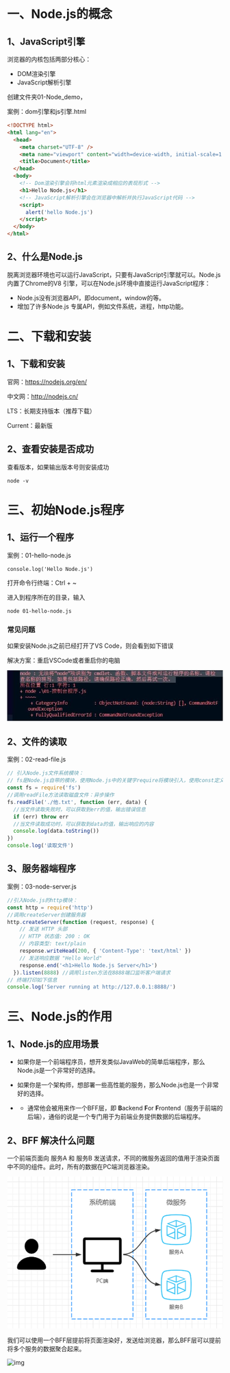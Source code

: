 # 一、Node.js的概念 

## 1、JavaScript引擎

浏览器的内核包括两部分核心：

- DOM渲染引擎
- JavaScript解析引擎

创建文件夹01-Node_demo，

案例：dom引擎和js引擎.html 

```HTML
<!DOCTYPE html>
<html lang="en">
  <head>
    <meta charset="UTF-8" />
    <meta name="viewport" content="width=device-width, initial-scale=1.0" />
    <title>Document</title>
  </head>
  <body>
    <!-- Dom渲染引擎会将html元素渲染成相应的表现形式 -->
    <h1>Hello Node.js</h1>
    <!-- JavaScript解析引擎会在浏览器中解析并执行JavaScript代码 -->
    <script>
      alert('hello Node.js')
    </script>
  </body>
</html>
```

## 2、什么是Node.js

脱离浏览器环境也可以运行JavaScript，只要有JavaScript引擎就可以。Node.js内置了Chrome的V8 引擎，可以在Node.js环境中直接运行JavaScript程序：

- Node.js没有浏览器API，即document，window的等。
- 增加了许多Node.js 专属API，例如文件系统，进程，http功能。

# 二、下载和安装

## 1、下载和安装

官网：https://nodejs.org/en/ 

中文网：http://nodejs.cn/ 

LTS：长期支持版本（推荐下载）

Current：最新版

## 2、查看安装是否成功

查看版本，如果输出版本号则安装成功 

```
node -v
```

# 三、初始Node.js程序

## 1、运行一个程序

案例：01-hello-node.js 

```
console.log('Hello Node.js')
```

打开命令行终端：Ctrl + ~

进入到程序所在的目录，输入 

```
node 01-hello-node.js
```

### 常见问题

如果安装Node.js之前已经打开了VS Code，则会看到如下错误

解决方案：重启VSCode或者重启你的电脑

![img](https://raw.githubusercontent.com/Eneru7/img/main/img_folder/f7fead58-7627-4ef9-be95-da1bc022011b.jpg)

## 2、文件的读取

案例：02-read-file.js 

```javascript
// 引入Node.js文件系统模块：
// fs是Node.js自带的模块，使用Node.js中的关键字require将模块引入，使用const定义模块常量
const fs = require('fs')
//调用readFile方法读取磁盘文件：异步操作
fs.readFile('./他.txt', function (err, data) {
  //当文件读取失败时，可以获取到err的值，输出错误信息
  if (err) throw err
  //当文件读取成功时，可以获取到data的值，输出响应的内容
  console.log(data.toString())
})
console.log('读取文件')
```

## 3、服务器端程序

案例：03-node-server.js

```javascript
//引入Node.js的http模块：
const http = require('http')
//调用createServer创建服务器
http.createServer(function (request, response) {
    // 发送 HTTP 头部
    // HTTP 状态值: 200 : OK
    // 内容类型: text/plain
    response.writeHead(200, { 'Content-Type': 'text/html' })
    // 发送响应数据 "Hello World"
    response.end('<h1>Hello Node.js Server</h1>')
  }).listen(8888) //调用listen方法在8888端口监听客户端请求
// 终端打印如下信息
console.log('Server running at http://127.0.0.1:8888/')
```

# 三、Node.js的作用

## 1、Node.js的应用场景

- 如果你是一个前端程序员，想开发类似JavaWeb的简单后端程序，那么Node.js是一个非常好的选择。

- 如果你是一个架构师，想部署一些高性能的服务，那么Node.js也是一个非常好的选择。

- - 通常他会被用来作一个BFF层，即 **B**ackend **F**or **F**rontend（服务于前端的后端），通俗的说是一个专门用于为前端业务提供数据的后端程序。

## 2、BFF 解决什么问题

一个前端页面向 服务A 和 服务B 发送请求，不同的微服务返回的值用于渲染页面中不同的组件。此时，所有的数据在PC端浏览器渲染。

![img](https://raw.githubusercontent.com/Eneru7/img/main/img_folder/4266f7bb-7f27-4d25-b840-52e52f18ecda.png)

我们可以使用一个BFF层提前将页面渲染好，发送给浏览器，那么BFF层可以提前将多个服务的数据聚合起来。

![img](E:/pro/WizNote/My%20Knowledge/temp/319666ea-a387-4dc8-ba58-f520f26362db/128/index_files/13d1292f-7652-4ab1-bf78-28c741772c24.png)